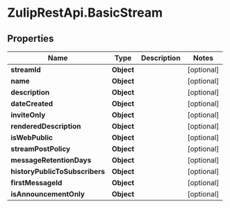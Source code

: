 # ZulipRestApi.BasicStream

## Properties

Name | Type | Description | Notes
------------ | ------------- | ------------- | -------------
**streamId** | **Object** |  | [optional] 
**name** | **Object** |  | [optional] 
**description** | **Object** |  | [optional] 
**dateCreated** | **Object** |  | [optional] 
**inviteOnly** | **Object** |  | [optional] 
**renderedDescription** | **Object** |  | [optional] 
**isWebPublic** | **Object** |  | [optional] 
**streamPostPolicy** | **Object** |  | [optional] 
**messageRetentionDays** | **Object** |  | [optional] 
**historyPublicToSubscribers** | **Object** |  | [optional] 
**firstMessageId** | **Object** |  | [optional] 
**isAnnouncementOnly** | **Object** |  | [optional] 


